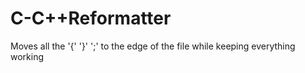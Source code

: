 # C-C++Reformatter
Moves all the '{' '}' ';' to the edge of the file while keeping everything working
